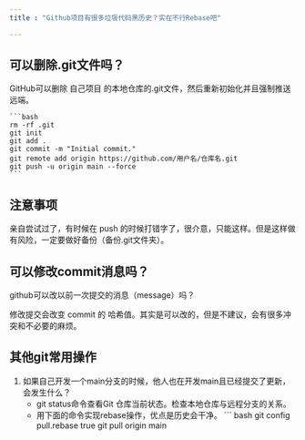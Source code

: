 ```yaml
---
title : "Github项目有很多垃圾代码黑历史？实在不行Rebase吧"

---
```


## 可以删除.git文件吗？

GitHub可以删除 自己项目 的本地仓库的.git文件，然后重新初始化并且强制推送远端。

    ```bash
    rm -rf .git
    git init
    git add .
    git commit -m "Initial commit."
    git remote add origin https://github.com/用户名/仓库名.git
    git push -u origin main --force
    ```

 ## 注意事项
 亲自尝试过了，有时候在 push 的时候打错字了，很介意，只能这样。但是这样做有风险，一定要做好备份（备份.git文件夹）。
    
## 可以修改commit消息吗？

github可以改以前一次提交的消息（message）吗？

修改提交会改变 commit 的 哈希值。其实是可以改的，但是不建议，会有很多冲突和不必要的麻烦。



## 其他git常用操作

1. 如果自己开发一个main分支的时候，他人也在开发main且已经提交了更新，会发生什么？
    - git status命令查看Git 仓库当前状态。检查本地仓库与远程分支的关系。
    - 用下面的命令实现rebase操作，优点是历史会干净。 ``` bash
    git config pull.rebase true
    git pull origin main
    ```
    
    